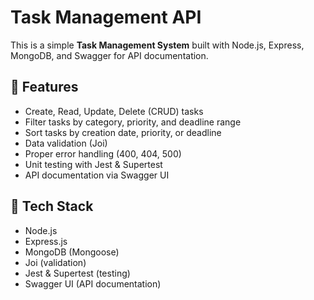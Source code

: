 # Task Management API

This is a simple **Task Management System** built with Node.js, Express, MongoDB, and Swagger for API documentation.

## 🔧 Features

- Create, Read, Update, Delete (CRUD) tasks
- Filter tasks by category, priority, and deadline range
- Sort tasks by creation date, priority, or deadline
- Data validation (Joi)
- Proper error handling (400, 404, 500)
- Unit testing with Jest & Supertest
- API documentation via Swagger UI

## 🧪 Tech Stack

- Node.js  
- Express.js  
- MongoDB (Mongoose)  
- Joi (validation)  
- Jest & Supertest (testing)  
- Swagger UI (API documentation)

